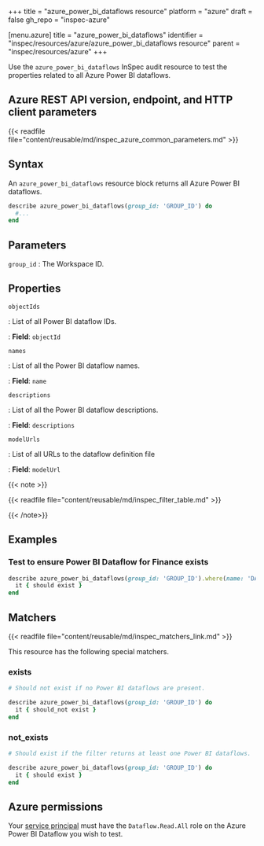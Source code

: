 +++
title = "azure_power_bi_dataflows resource"
platform = "azure"
draft = false
gh_repo = "inspec-azure"

[menu.azure]
title = "azure_power_bi_dataflows"
identifier = "inspec/resources/azure/azure_power_bi_dataflows resource"
parent = "inspec/resources/azure"
+++

Use the `azure_power_bi_dataflows` InSpec audit resource to test the properties related to all Azure Power BI dataflows.

## Azure REST API version, endpoint, and HTTP client parameters

{{< readfile file="content/reusable/md/inspec_azure_common_parameters.md" >}}

## Syntax

An `azure_power_bi_dataflows` resource block returns all Azure Power BI dataflows.

```ruby
describe azure_power_bi_dataflows(group_id: 'GROUP_ID') do
  #...
end
```

## Parameters

`group_id`
: The Workspace ID.

## Properties

`objectIds`

: List of all Power BI dataflow IDs.

: **Field**: `objectId`

`names`

: List of all the Power BI dataflow names.

: **Field**: `name`

`descriptions`

: List of all the Power BI dataflow descriptions.

: **Field**: `descriptions`

`modelUrls`

: List of all URLs to the dataflow definition file

: **Field**: `modelUrl`

{{< note >}}

{{< readfile file="content/reusable/md/inspec_filter_table.md" >}}

{{< /note>}}

## Examples

### Test to ensure Power BI Dataflow for Finance exists

```ruby
describe azure_power_bi_dataflows(group_id: 'GROUP_ID').where(name: 'DATAFLOW_NAME') do
  it { should exist }
end
```

## Matchers

{{< readfile file="content/reusable/md/inspec_matchers_link.md" >}}

This resource has the following special matchers.

### exists

```ruby
# Should not exist if no Power BI dataflows are present.

describe azure_power_bi_dataflows(group_id: 'GROUP_ID') do
  it { should_not exist }
end
```

### not_exists

```ruby
# Should exist if the filter returns at least one Power BI dataflows.

describe azure_power_bi_dataflows(group_id: 'GROUP_ID') do
  it { should exist }
end
```

## Azure permissions

Your [service principal](https://learn.microsoft.com/en-us/entra/identity-platform/howto-create-service-principal-portal) must have the `Dataflow.Read.All` role on the Azure Power BI Dataflow you wish to test.
